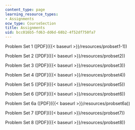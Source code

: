 ```yaml
---
content_type: page
learning_resource_types:
- Assignments
ocw_type: CourseSection
title: Assignments
uid: bcc016b5-fd63-dd6d-68b2-4f52df750fa7
---
```


Problem Set 1 ([PDF]({{< baseurl >}}/resources/probset1-1))

Problem Set 2 ([PDF]({{< baseurl >}}/resources/probset2))

Problem Set 3 ([PDF]({{< baseurl >}}/resources/probset3))

Problem Set 4 ([PDF]({{< baseurl >}}/resources/probset4))

Problem Set 5 ([PDF]({{< baseurl >}}/resources/probset5))

Problem Set 6 ([PDF]({{< baseurl >}}/resources/probset6))

Problem Set 6a ([PDF]({{< baseurl >}}/resources/probset6a))

Problem Set 7 ([PDF]({{< baseurl >}}/resources/probset7))

Problem Set 8 ([PDF]({{< baseurl >}}/resources/probset8))